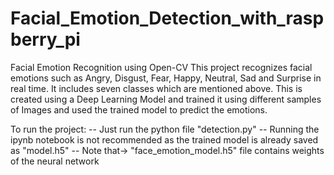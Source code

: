 # Facial_Emotion_Detection_with_raspberry_pi

Facial Emotion Recognition using Open-CV
This project recognizes facial emotions such as Angry, Disgust, Fear, Happy, Neutral, Sad and Surprise in real time.
It includes seven classes which are mentioned above.
This is created using a Deep Learning Model and trained it using different samples of Images and used the trained model to predict the emotions.

To run the project:
-- Just run the python file "detection.py"
-- Running the ipynb notebook is not recommended as the trained model is already saved as "model.h5"
-- Note that-> "face_emotion_model.h5" file contains weights of the neural network